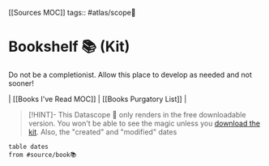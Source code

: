 [[Sources MOC]] 
tags:: #atlas/scope🔬

# Bookshelf 📚 (Kit)
Do not be a completionist. Allow this place to develop as needed and not sooner!

| [[Books I've Read MOC]] | [[Books Purgatory List]] |

> [!HINT]- This Datascope 🔬 only renders in the free downloadable version.
> You won't be able to see the magic unless you [download the kit](https://www.linkingyourthinking.com/download-lyt-kit).
> Also, the "created" and "modified" dates

```dataview
table dates
from #source/book📚 
```